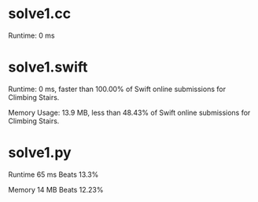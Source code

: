 # solve1.cc
 
Runtime: 0 ms

# solve1.swift

Runtime: 0 ms, faster than 100.00% of Swift online submissions for Climbing Stairs.

Memory Usage: 13.9 MB, less than 48.43% of Swift online submissions for Climbing Stairs.

# solve1.py

Runtime 65 ms Beats 13.3%

Memory 14 MB Beats 12.23%
